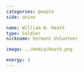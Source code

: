 ```yaml
---
categories: people
side: union

name: William W. Heath
type: Soldier
nickname: Vermont Volunteer

image: ../media/Heath.png

energy: 1
---
```

